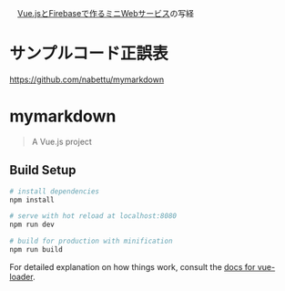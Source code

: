 　[Vue.jsとFirebaseで作るミニWebサービス](http://www.amazon.co.jp/exec/obidos/ASIN/B07HXMHQQK/mistolteen-22/)の写経
 
# サンプルコード正誤表
https://github.com/nabettu/mymarkdown


# mymarkdown

> A Vue.js project

## Build Setup

``` bash
# install dependencies
npm install

# serve with hot reload at localhost:8080
npm run dev

# build for production with minification
npm run build
```

For detailed explanation on how things work, consult the [docs for vue-loader](http://vuejs.github.io/vue-loader).
